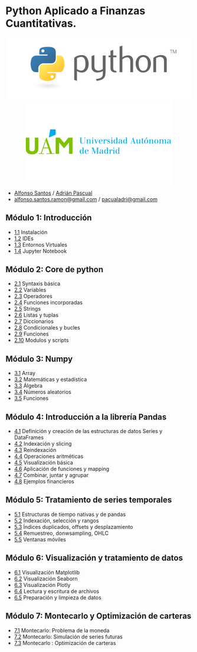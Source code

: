 # Python Aplicado a Finanzas Cuantitativas.

<center>
<img src="./1_introduccion/imgs/python-logo.png"  alt="drawing" width="500"/>
<img src="./1_introduccion/imgs/UAM-Logo.png"  alt="drawing" width="400"/>
</center>

- [Alfonso Santos](https://www.linkedin.com/in/alfonso-santos-0195762/) / [Adrián Pascual](https://www.linkedin.com/in/adrian-pascual-gomez/)
- alfonso.santos.ramon@gmail.com / pacualadri@gmail.com

## Módulo 1: Introducción
* [1.1](1_introduccion/1_1_instalacion.ipynb) Instalación
* [1.2](1_introduccion/1_2_IDE.ipynb) IDEs
* [1.3](1_introduccion/1_3_entornos_virtuales.ipynb) Entornos Virtuales
* [1.4](1_introduccion/1_4_jupyter_notebooks.ipynb) Jupyter Notebook

## Módulo 2: Core de python
* [2.1](2_python_core/2_1_syntaxis.ipynb) Syntaxis básica
* [2.2](2_python_core/2_2_variables.ipynb) Variables
* [2.3](2_python_core/2_3_operadores.ipynb) Operadores
* [2.4](2_python_core/2_4_funciones_incorporadas.ipynb) Funciones incorporadas
* [2.5](2_python_core/2_5_strings.ipynb) Strings
* [2.6](2_python_core/2_6_listas_y_tuplas.ipynb) Listas y tuplas
* [2.7](2_python_core/2_7_diccionarios.ipynb) Diccionarios
* [2.8](2_python_core/2_8_condicionales_y_bucles.ipynb) Condicionales y bucles
* [2.9](2_python_core/2_9_funciones.ipynb) Funciones
* [2.10](2_python_core/2_10_modulos_y_scripts.ipynb) Modulos y scripts

## Módulo 3: Numpy
* [3.1](3_numpy/3_1_array.ipynb) Array
* [3.2](3_numpy/3_2_operaciones_matematicas_y_estadistica.ipynb) Matemáticas y estadística
* [3.3](3_numpy/3_3_operaciones_algebraicas.ipynb) Álgebra
* [3.4](3_numpy/3_4_numeros_aletorios.ipynb) Números aleatorios
* [3.5](3_numpy/3_5_funciones.ipynb) Funciones

## Módulo 4: Introducción a la librería Pandas
* [4.1](4_pandas/4_1_Creación_Series_Dataframes.ipynb) Definición y creación de las estructuras de datos Series y DataFrames
* [4.2](4_pandas/4_2_indexación_slicing.ipynb) Indexación y slicing
* [4.3](4_pandas/4_3_reindexación.ipynb) Reindexación
* [4.4](4_pandas/4_4_operaciones_aritméticas.ipynb) Operaciones aritméticas
* [4.5](4_pandas/4_5_visualización_básica.ipynb) Visualización básica
* [4.6](4_pandas/4_6_funciones_mapping.ipynb) Aplicación de funciones y mapping
* [4.7](4_pandas/4_7_combinar_juntar.ipynb) Combinar, juntar y agrupar
* [4.8](4_pandas/4_8_ejemplos_financieros.ipynb) Ejemplos financieros
    
## Módulo 5: Tratamiento de series temporales
* [5.1](5_series_temporales/5_1_time_structures.ipynb) Estructuras de tiempo nativas y de pandas
* [5.2](5_series_temporales/5_2_indexación_rangos.ipynb) Indexación, selección y rangos
* [5.3](5_series_temporales/5_3_offsets_shift.ipynb) Índices duplicados, offsets y desplazamiento
* [5.4](5_series_temporales/5_4_resampling.ipynb) Remuestreo, donwsampling, OHLC
* [5.5](5_series_temporales/5_5_ventanas_moviles.ipynb) Ventanas móviles

## Módulo 6:  Visualización y tratamiento de datos
* [6.1](6_visualizacion_y_tratamiento_de_datos\6_1_visualizacion_matplotlib.ipynb) Visualización Matplotlib
* [6.2](6_visualizacion_y_tratamiento_de_datos\6_2_visualizacion_seaborn.ipynb) Visualización Seaborn
* [6.3](6_visualizacion_y_tratamiento_de_datos\6_3_visualizacion_plotly.ipynb) Visualización Plotly
* [6.4](6_visualizacion_y_tratamiento_de_datos\6_4_lectura_y_escritura.ipynb) Lectura y escritura de archivos
* [6.5](6_visualizacion_y_tratamiento_de_datos\6_5_preparacion_y_limpieza.ipynb) Preparación y limpieza de datos

## Módulo 7: Montecarlo y Optimización de carteras
* [7.1](7_montecarlo/7_1_montecarlo.ipynb) Montecarlo: Problema de la moneda
* [7.2](7_montecarlo\7_2_series_a_futuro.ipynb) Montecarlo: Simulación de series futuras
* [7.3](7_montecarlo\7_3_montecarlo_carteras.ipynb) Montecarlo : Optimización de carteras 
